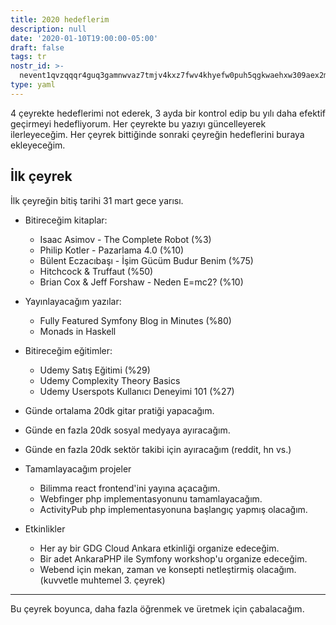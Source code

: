 ```yaml
---
title: 2020 hedeflerim
description: null
date: '2020-01-10T19:00:00-05:00'
draft: false
tags: tr
nostr_id: >-
  nevent1qvzqqqr4guq3gamnwvaz7tmjv4kxz7fwv4khyefw0puh5qgkwaehxw309aex2mrp0yhxummnw3ezucnpdejqz9rhwden5te0wfjkccte9ejxzmt4wvhxjmcprpmhxue69uhhyetvv9ujuumwdae8gtnnda3kjctvqyxhwumn8ghj7mn0wvhxcmmvqyt8wumn8ghj7un9d3shjtnswf5k6ctv9ehx2aqppamhxue69uhkummnw3ezumt0d5q3vamnwvaz7tmjv4kxz7fwdehhxtnnda3kjctvqyd8wumn8ghj7ctjw35kxmr9wvhxcctev4erxtnwv4mhxqg7waehxw309akkcuewv94kgetwd9azuetyw5h8gu30dehhxarjqqs22fachyz2rg5pjwl0r3423xgxzf9evgtg0rwt3yk9z4w7hhgj84q9a8su4
type: yaml
---
```



4 çeyrekte hedeflerimi not ederek, 3 ayda bir kontrol edip bu yılı daha efektif geçirmeyi hedefliyorum. Her çeyrekte bu yazıyı güncelleyerek ilerleyeceğim. Her çeyrek bittiğinde sonraki çeyreğin hedeflerini buraya ekleyeceğim.
<!--more-->
## İlk çeyrek 

İlk çeyreğin bitiş tarihi 31 mart gece yarısı. 

- Bitireceğim kitaplar: 
  - Isaac Asimov - The Complete Robot (%3)
  - Philip Kotler - Pazarlama 4.0 (%10)
  - Bülent Eczacıbaşı - İşim Gücüm Budur Benim (%75)
  - Hitchcock & Truffaut (%50)
  - Brian Cox & Jeff Forshaw - Neden E=mc2? (%10)

- Yayınlayacağım yazılar:
  - Fully Featured Symfony Blog in Minutes (%80)
  - Monads in Haskell

- Bitireceğim eğitimler:
  - Udemy Satış Eğitimi (%29)
  - Udemy Complexity Theory Basics
  - Udemy Userspots Kullanıcı Deneyimi 101 (%27)

- Günde ortalama 20dk gitar pratiği yapacağım.
- Günde en fazla 20dk sosyal medyaya ayıracağım.
- Günde en fazla 20dk sektör takibi için ayıracağım (reddit, hn vs.)

- Tamamlayacağım projeler
  - Bilimma react frontend'ini yayına açacağım.
  - Webfinger php implementasyonunu tamamlayacağım.
  - ActivityPub php implementasyonuna başlangıç yapmış olacağım.

- Etkinlikler
  - Her ay bir GDG Cloud Ankara etkinliği organize edeceğim.
  - Bir adet AnkaraPHP ile Symfony workshop'u organize edeceğim.
  - Webend için mekan, zaman ve konsepti netleştirmiş olacağım. (kuvvetle muhtemel 3. çeyrek)

---

Bu çeyrek boyunca, daha fazla öğrenmek ve üretmek için çabalacağım. 


